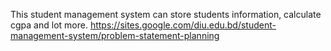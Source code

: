 This student management system can store students information, calculate cgpa and lot more.
https://sites.google.com/diu.edu.bd/student-management-system/problem-statement-planning
